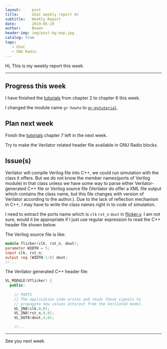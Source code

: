 ```yaml
---
layout:     post
title:      GSoC weekly report #2
subtitle:   Weekly Report
date:       2019-05-19
author:     Bowen
header-img: img/post-bg-map.jpg
catalog: true
tags:
   - GSoC
   - GNU Radio
---
```


Hi, This is my weekly report this week.

--------------------------

## Progress this week
I have finished the [tutorials](https://tutorials.gnuradio.org "tutorials") from chapter 2 to chapter 6 this week.

I changed the module name `gr-howto` to [`gr-mytutorial`](https://github.com/B0WEN-HU/gr-mytutorial).

## Plan next week
Finish the [tutorials](https://tutorials.gnuradio.org "tutorials") chapter 7 left in the next week.

Try to make the Verilator related header file available in GNU Radio blocks.

## Issue(s)
Verilator will compile Verilog file into C++, we could run simulation with the class it offers. But we do not know the member names(ports of Verilog module) in that class unless we have some way to parse either Verilator-generated C++ file or Verilog source file (Verilator do offer a XML file output which contains the class name, but this file changes with version of Verilator according to the author.). Due to the lack of reflection mechanism in C++, I may have to write the class names right in to code of simulation.

I need to extract the ports name which is `clk` `rst_n` `dout` in [flicker.v](https://github.com/B0WEN-HU/Verilator_SIM_standalone "Verilator_SIM_standalone"). I am not sure, would it be appropriate if I just use regular expression to read the C++ header file shown below.

The Verilog source file is like:
``` verilog
module flicker(clk, rst_n, dout);
parameter WIDTH = 5;
input clk, rst_n;
output reg [WIDTH-1:0] dout;
//...
```
The Verilator generated C++ header file:
``` C++
VL_MODULE(Vflicker) {
  public:
    
    // PORTS
    // The application code writes and reads these signals to
    // propagate new values into/out from the Verilated model.
    VL_IN8(clk,0,0);
    VL_IN8(rst_n,0,0);
    VL_OUT8(dout,4,0);

    //...
```

--------------------------

See you next week.
